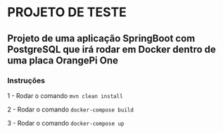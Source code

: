 # PROJETO DE TESTE

## Projeto de uma aplicação SpringBoot com PostgreSQL que irá rodar em Docker dentro de uma placa OrangePi One

### Instruções

1 - Rodar o comando `mvn clean install`

2 - Rodar o comando `docker-compose build`

3 - Rodar o comando `docker-compose up`
